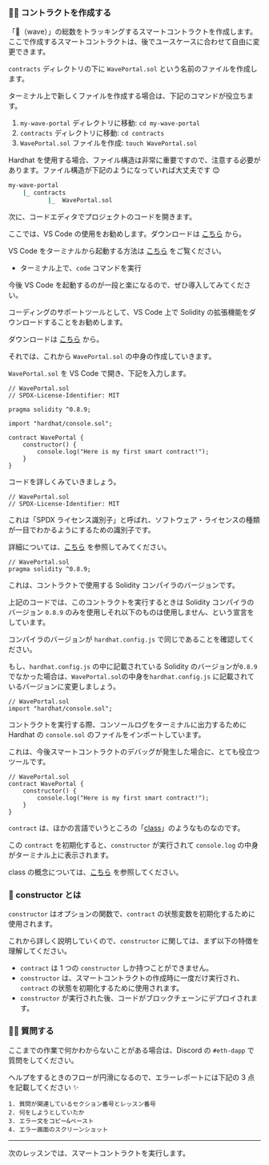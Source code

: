 ### 👩‍💻 コントラクトを作成する

「👋（wave）」の総数をトラッキングするスマートコントラクトを作成します。ここで作成するスマートコントラクトは、後でユースケースに合わせて自由に変更できます。

`contracts` ディレクトリの下に `WavePortal.sol` という名前のファイルを作成します。

ターミナル上で新しくファイルを作成する場合は、下記のコマンドが役立ちます。

1. `my-wave-portal` ディレクトリに移動: `cd my-wave-portal`
2. `contracts` ディレクトリに移動: `cd contracts`
3. `WavePortal.sol` ファイルを作成: `touch WavePortal.sol`

Hardhat を使用する場合、ファイル構造は非常に重要ですので、注意する必要があります。ファイル構造が下記のようになっていれば大丈夫です 😊

```bash
my-wave-portal
    |_ contracts
           |_  WavePortal.sol
```

次に、コードエディタでプロジェクトのコードを開きます。

ここでは、VS Code の使用をお勧めします。ダウンロードは [こちら](https://azure.microsoft.com/ja-jp/products/visual-studio-code/) から。

VS Code をターミナルから起動する方法は [こちら](https://maku.blog/p/f5iv9kx/) をご覧ください。

- ターミナル上で、`code` コマンドを実行

今後 VS Code を起動するのが一段と楽になるので、ぜひ導入してみてください。

コーディングのサポートツールとして、VS Code 上で Solidity の拡張機能をダウンロードすることをお勧めします。

ダウンロードは [こちら](https://marketplace.visualstudio.com/items?itemName=JuanBlanco.solidity) から。

それでは、これから `WavePortal.sol` の中身の作成していきます。

`WavePortal.sol` を VS Code で開き、下記を入力します。

```solidity
// WavePortal.sol
// SPDX-License-Identifier: MIT

pragma solidity ^0.8.9;

import "hardhat/console.sol";

contract WavePortal {
    constructor() {
        console.log("Here is my first smart contract!");
    }
}
```

コードを詳しくみていきましょう。

```solidity
// WavePortal.sol
// SPDX-License-Identifier: MIT
```

これは「SPDX ライセンス識別子」と呼ばれ、ソフトウェア・ライセンスの種類が一目でわかるようにするための識別子です。

詳細については、[こちら](https://www.skyarch.net/blog/?p=15940) を参照してみてください。

```solidity
// WavePortal.sol
pragma solidity ^0.8.9;
```

これは、コントラクトで使用する Solidity コンパイラのバージョンです。

上記のコードでは、このコントラクトを実行するときは Solidity コンパイラのバージョン `0.8.9` のみを使用しそれ以下のものは使用しません、という宣言をしています。

コンパイラのバージョンが `hardhat.config.js` で同じであることを確認してください。

もし、`hardhat.config.js` の中に記載されている Solidity のバージョンが`0.8.9` でなかった場合は、`WavePortal.sol`の中身を`hardhat.config.js` に記載されているバージョンに変更しましょう。

```solidity
// WavePortal.sol
import "hardhat/console.sol";
```

コントラクトを実行する際、コンソールログをターミナルに出力するために Hardhat の `console.sol` のファイルをインポートしています。

これは、今後スマートコントラクトのデバッグが発生した場合に、とても役立つツールです。

```solidity
// WavePortal.sol
contract WavePortal {
    constructor() {
        console.log("Here is my first smart contract!");
    }
}
```

`contract` は、ほかの言語でいうところの「[class](https://wa3.i-3-i.info/word1120.html)」のようなものなのです。

この `contract` を初期化すると、`constructor` が実行されて `console.log` の中身がターミナル上に表示されます。

class の概念については、[こちら](https://aiacademy.jp/media/?p=131) を参照してください。

### 🔩 constructor とは

`constructor` はオプションの関数で、`contract` の状態変数を初期化するために使用されます。

これから詳しく説明していくので、`constructor` に関しては、まず以下の特徴を理解してください。

- `contract` は 1 つの `constructor` しか持つことができません。
- `constructor` は、スマートコントラクトの作成時に一度だけ実行され、`contract` の状態を初期化するために使用されます。
- `constructor` が実行された後、コードがブロックチェーンにデプロイされます。

### 🙋‍♂️ 質問する

ここまでの作業で何かわからないことがある場合は、Discord の `#eth-dapp` で質問をしてください。

ヘルプをするときのフローが円滑になるので、エラーレポートには下記の 3 点を記載してください ✨

```
1. 質問が関連しているセクション番号とレッスン番号
2. 何をしようとしていたか
3. エラー文をコピー&ペースト
4. エラー画面のスクリーンショット
```

---

次のレッスンでは、スマートコントラクトを実行します。
